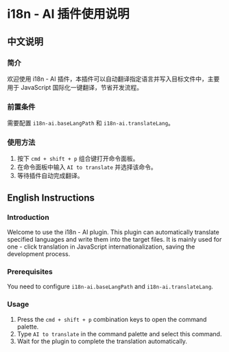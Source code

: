 # i18n - AI 插件使用说明

## 中文说明
### 简介
欢迎使用 i18n - AI 插件，本插件可以自动翻译指定语言并写入目标文件中，主要用于 JavaScript 国际化一键翻译，节省开发流程。

### 前置条件
需要配置 `i18n-ai.baseLangPath` 和 `i18n-ai.translateLang`。

### 使用方法
1. 按下 `cmd + shift + p` 组合键打开命令面板。
2. 在命令面板中输入 `AI to translate` 并选择该命令。
3. 等待插件自动完成翻译。

## English Instructions
### Introduction
Welcome to use the i18n - AI plugin. This plugin can automatically translate specified languages and write them into the target files. It is mainly used for one - click translation in JavaScript internationalization, saving the development process.

### Prerequisites
You need to configure `i18n-ai.baseLangPath` and `i18n-ai.translateLang`.

### Usage
1. Press the `cmd + shift + p` combination keys to open the command palette.
2. Type `AI to translate` in the command palette and select this command.
3. Wait for the plugin to complete the translation automatically.